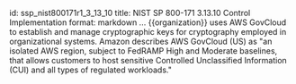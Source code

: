 id: ssp_nist800171r1_3_13_10
title: NIST SP 800-171 3.13.10 Control Implementation
format: markdown
...
{{organization}} uses AWS GovCloud to establish and manage cryptographic keys for cryptography employed in organizational systems. Amazon describes AWS GovCloud (US) as "an isolated AWS region, subject to FedRAMP High and Moderate baselines, that allows customers to host sensitive Controlled Unclassified Information (CUI) and all types of regulated workloads."

